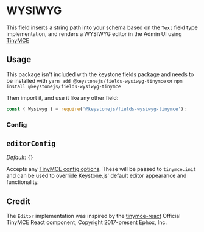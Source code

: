 <!--[meta]
section: api
subSection: field-types
title: Wysiwyg
[meta]-->

# WYSIWYG

This field inserts a string path into your schema based on the `Text` field type implementation, and renders a WYSIWYG editor in the Admin UI using [TinyMCE](https://www.tiny.cloud/)

## Usage

This package isn't included with the keystone fields package and needs to be installed with `yarn add @keystonejs/fields-wysiwyg-tinymce` or `npm install @keystonejs/fields-wysiwyg-tinymce`

Then import it, and use it like any other field:

```js
const { Wysiwyg } = require('@keystonejs/fields-wysiwyg-tinymce');
```

### Config

## `editorConfig`

_*Default:*_ `{}`

Accepts any [TinyMCE config options](https://www.tiny.cloud/docs/configure/). These will be passed to `tinymce.init` and can be used to override Keystone.js' default editor appearance and functionality.

## Credit

The `Editor` implementation was inspired by the [tinymce-react](https://github.com/tinymce/tinymce-react) Official TinyMCE React component, Copyright 2017-present Ephox, Inc.
